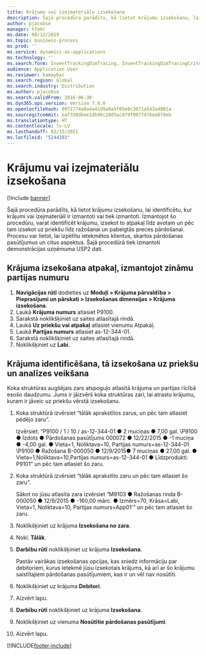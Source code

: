 ```yaml
---
title: Krājumu vai izejmateriālu izsekošana
description: Šajā procedūra parādīts, kā lietot krājumu izsekošanu, lai identificētu, kur krājumi vai izejmateriāli ir izmantoti vai tiek izmantoti.
author: pjacobse
manager: tfehr
ms.date: 08/12/2019
ms.topic: business-process
ms.prod: ''
ms.service: dynamics-ax-applications
ms.technology: ''
ms.search.form: InventTrackingDimTracing, InventTrackingDimTracingCriteria, InventTrackingItemIdLookup, InventBatchIdLookup, CustTable, SalesLine
audience: Application User
ms.reviewer: kamaybac
ms.search.region: Global
ms.search.industry: Distribution
ms.author: pjacobse
ms.search.validFrom: 2016-06-30
ms.dyn365.ops.version: Version 7.0.0
ms.openlocfilehash: 8971774a0a4a41d9a0a5f05e0c3071a543a4801a
ms.sourcegitcommit: eaf330dbee1db96c20d5ac479f007747bea079eb
ms.translationtype: HT
ms.contentlocale: lv-LV
ms.lasthandoff: 02/15/2021
ms.locfileid: "5244283"
---
```

# <a name="trace-an-item-or-raw-material"></a>Krājumu vai izejmateriālu izsekošana

[!include [banner](../../includes/banner.md)]

Šajā procedūra parādīts, kā lietot krājumu izsekošanu, lai identificētu, kur krājumi vai izejmateriāli ir izmantoti vai tiek izmantoti. Izmantojot šo procedūru, varat identificēt krājumu, izsekot to atpakaļ līdz avotam un pēc tam izsekot uz priekšu līdz ražošanai un pabeigtās preces pārdošanai. Procesu var lietot, lai izpētītu ietekmētos klientus, skartos pārdošanas pasūtījumus un citus aspektus. Šajā procedūrā tiek izmantoti demonstrācijas uzņēmuma USP2 dati.


## <a name="trace-an-item-backwards-using-a-known-batch-number"></a>Krājuma izsekošana atpakaļ, izmantojot zināmu partijas numuru
1. **Navigācijas rūtī** dodieties uz **Moduļi > Krājuma pārvaldība > Pieprasījumi un pārskati > Izsekošanas dimensijas > Krājuma izsekošana**.
2. Laukā **Krājuma numurs** atlasiet P9100.
3. Sarakstā noklikšķiniet uz saites atlasītajā rindā.
4. Laukā **Uz priekšu vai atpakaļ** atlasiet vienumu Atpakaļ.
5. Laukā **Partijas numurs** atlasiet as-12-344-01.
6. Sarakstā noklikšķiniet uz saites atlasītajā rindā.
7. Noklikšķiniet uz **Labi**.

## <a name="identify-an-item-trace-it-forward-and-make-an-analysis"></a>Krājuma identificēšana, tā izsekošana uz priekšu un analīzes veikšana

Koka struktūras augšējais zars atspoguļo atlasītā krājuma un partijas rīcībā esošo daudzumu. Jums ir jāizvērš koka struktūras zari, lai atrastu krājumu, kuram ir jāveic uz priekšu vērstā izsekošanu.   
1. Koka struktūrā izvērsiet “tālāk aprakstītos zarus, un pēc tam atlasiet pēdējo zaru”.
    
    Izvērsiet: “P9100 / 1 / 10 / as-12-344-01 ● 2 muciņas ● 7,00 gal. \P9100 ● Izdots ● Pārdošanas pasūtījums 000072 ● 12/22/2015 ● -1 muciņa ● -4,00 gal. ● Vieta=1, Noliktava=10, Partijas numurs=as-12-344-01 \P9100 ● Ražošana B-000050 ● 12/9/2015● 7 muciņas ● 27,00 gal. ● Vieta=1,Noliktava=10,Partijas numurs=as-12-344-01 ● Līdzprodukti: P9101” un pēc tam atlasiet šo zaru.     
2. Koka struktūrā izvērsiet “tālāk aprakstīto zaru un pēc tam atlasiet šo zaru”.
    
    Sākot no jūsu atlasīta zara izvērsiet “M9103 ● Ražošanas rinda B-000050 ● 12/9/2015 ● -160,00 mārc. ● Izmērs=70, Krāsa=Labi, Vieta=1, Noliktava=10, Partijas numurs=App01'” un pēc tam atlasiet šo zaru.  
3. Noklikšķiniet uz krājuma **Izsekošana no zara**.
4. Nokl. **Tālāk**.
5. **Darbību rūtī** noklikšķiniet uz krājuma **Izsekošana**.
    
    Pastāv vairākas izsekošanas opcijas, kas sniedz informāciju par debitoriem, kurus ietekmē jūsu izsekotais krājums, kā arī ar šo krājumu saistītajiem pārdošanas pasūtījumiem, kas ir un vēl nav nosūtīti.   
6. Noklikšķiniet uz krājuma **Debitori**.
7. Aizvērt lapu.
8. **Darbību rūtī** noklikšķiniet uz krājuma **Izsekošana**.
9. Noklikšķiniet uz vienuma **Nosūtītie pārdošanas pasūtījumi**.
10. Aizvērt lapu.



[!INCLUDE[footer-include](../../../includes/footer-banner.md)]